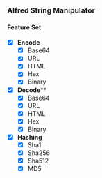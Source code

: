 ### Alfred String Manipulator

#### Feature Set

- [x] **Encode**
  - [x] Base64
  - [x] URL
  - [x] HTML
  - [x] Hex
  - [x] Binary
- [x] **Decode****
  - [x] Base64
  - [x] URL
  - [x] HTML
  - [x] Hex
  - [x] Binary
- [x] **Hashing**
  - [x] Sha1
  - [x] Sha256
  - [x] Sha512
  - [x] MD5